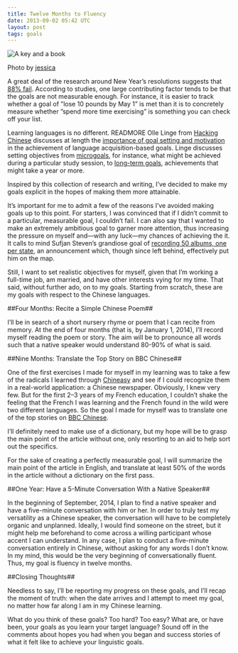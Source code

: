 ```yaml
---
title: Twelve Months to Fluency
date: 2013-09-02 05:42 UTC
layout: post
tags: goals
---
```


<img src='/images/book-key.jpg' alt='A key and a book' />
<p class='caption'>Photo by <a href='http://www.flickr.com/photos/jyy_sue/'>jessica</a></p>

A great deal of the research around New Year’s resolutions suggests that [88% fail](http://blog.bufferapp.com/the-science-of-new-years-resolutions-why-88-fail-and-how-to-make-them-work). According to studies, one large contributing factor tends to be that the goals are not measurable enough. For instance, it is easier to track whether a goal of ”lose 10 pounds by May 1” is met than it is to concretely measure whether ”spend more time exercising” is something you can check off your list.

Learning languages is no different. READMORE Olle Linge from [Hacking Chinese](http://hackingchinese.com) discusses at length the [importance of goal setting and motivation](http://www.hackingchinese.com/goals-and-motivation-part-2-long-term-goals/) in the achievement of language acquisition-based goals. Linge discusses setting objectives from [microgoals](http://www.hackingchinese.com/goals-and-motivation-part-4-micro-goals/), for instance, what might be achieved during a particular study session, to [long-term goals](http://www.hackingchinese.com/goals-and-motivation-part-2-long-term-goals/), achievements that might take a year or more.

Inspired by this collection of research and writing, I’ve decided to make my goals explicit in the hopes of making them more attainable.

It’s important for me to admit a few of the reasons I’ve avoided making goals up to this point. For starters, I was convinced that if I didn’t commit to a particular, measurable goal, I couldn’t fail. I can also say that I wanted to make an extremely ambitious goal to garner more attention, thus increasing the pressure on myself and—with any luck—my chances of achieving the it. It calls to mind Sufjan Steven’s grandiose goal of [recording 50 albums, one per state](http://www.washingtonpost.com/wp-dyn/content/article/2005/09/22/AR2005092200655.html), an announcement which, though since left behind, effectively put him on the map.

Still, I want to set realistic objectives for myself, given that I’m working a full-time job, am married, and have other interests vying for my time.
That said, without further ado, on to my goals. Starting from scratch, these are my goals with respect to the Chinese languages.

##Four Months: Recite a Simple Chinese Poem##

I’ll be in search of a short nursery rhyme or poem that I can recite from memory. At the end of four months (that is, by January 1, 2014), I’ll record myself reading the poem or story. The aim will be to pronounce all words such that a native speaker would understand 80-90% of what is said.

##Nine Months: Translate the Top Story on BBC Chinese##

One of the first exercises I made for myself in my learning was to take a few of the radicals I learned through [Chineasy](http://chineasy.org) and see if I could recognize them in a real-world application: a Chinese newspaper. Obviously, I knew very few. But for the first 2–3 years of my French education, I couldn’t shake the feeling that the French I was learning and the French found in the wild were two different languages. So the goal I made for myself was to translate one of the top stories on [BBC Chinese](http://www.bbc.co.uk/zhongwen/simp/).

I’ll definitely need to make use of a dictionary, but my hope will be to grasp the main point of the article without one, only resorting to an aid to help sort out the specifics.

For the sake of creating a perfectly measurable goal, I will summarize the main point of the article in English, and translate at least 50% of the words in the article without a dictionary on the first pass.

##One Year: Have a 5-Minute Conversation With a Native Speaker##

In the beginning of September, 2014, I plan to find a native speaker and have a five-minute conversation with him or her. In order to truly test my versatility as a Chinese speaker, the conversation will have to be completely organic and unplanned. Ideally, I would find someone on the street, but it might help me beforehand to come across a willing participant whose accent I can understand. In any case, I plan to conduct a five-minute conversation entirely in Chinese, without asking for any words I don’t know. In my mind, this would be the very beginning of conversationally fluent. Thus, my goal is fluency in twelve months.

##Closing Thoughts##

Needless to say, I’ll be reporting my progress on these goals, and I’ll recap the moment of truth: when the date arrives and I attempt to meet my goal, no matter how far along I am in my Chinese learning.

What do you think of these goals? Too hard? Too easy? What are, or have been, your goals as you learn your target language? Sound off in the comments about hopes you had when you began and success stories of what it felt like to achieve your linguistic goals.

